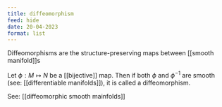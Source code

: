 ```yaml
---
title: diffeomorphism
feed: hide
date: 20-04-2023
format: list
---
```



Diffeomorphisms are the structure-preserving maps between [[smooth manifold]]s

Let $\phi: M\mapsto N$ be a [[bijective]] map. Then if both $\phi$ and $\phi^{-1}$ are smooth (see: [[differentiable manifolds]]), it is called a diffeomorphism.

See: [[diffeomorphic smooth mainfolds]]